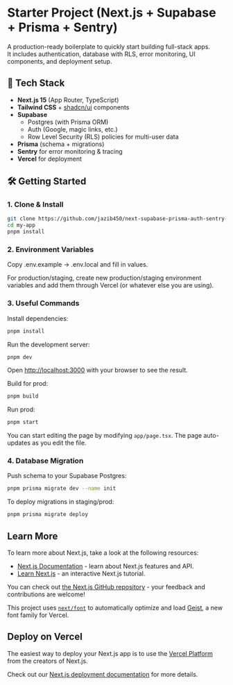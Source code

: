 # Starter Project (Next.js + Supabase + Prisma + Sentry)

A production-ready boilerplate to quickly start building full-stack apps.  
It includes authentication, database with RLS, error monitoring, UI components, and deployment setup.

## 🚀 Tech Stack

- **Next.js 15** (App Router, TypeScript)
- **Tailwind CSS** + [shadcn/ui](https://ui.shadcn.com/) components
- **Supabase**
  - Postgres (with Prisma ORM)
  - Auth (Google, magic links, etc.)
  - Row Level Security (RLS) policies for multi-user data
- **Prisma** (schema + migrations)
- **Sentry** for error monitoring & tracing
- **Vercel** for deployment

## 🛠 Getting Started

### 1. Clone & Install
```bash
git clone https://github.com/jazib450/next-supabase-prisma-auth-sentry-starter.git my-app
cd my-app
pnpm install
```

### 2. Environment Variables
Copy .env.example → .env.local and fill in values.

For production/staging, create new production/staging environment variables and add them through Vercel (or whatever else you are using).

### 3. Useful Commands

Install dependencies:

```bash
pnpm install
````

Run the development server:

```bash
pnpm dev
```

Open [http://localhost:3000](http://localhost:3000) with your browser to see the result.

Build for prod:
```bash
pnpm build
```

Run prod:
```bash
pnpm start
```

You can start editing the page by modifying `app/page.tsx`. The page auto-updates as you edit the file.

### 4. Database Migration

Push schema to your Supabase Postgres:

```bash
pnpm prisma migrate dev --name init
```

To deploy migrations in staging/prod:

```bash
pnpm prisma migrate deploy
```

## Learn More

To learn more about Next.js, take a look at the following resources:

- [Next.js Documentation](https://nextjs.org/docs) - learn about Next.js features and API.
- [Learn Next.js](https://nextjs.org/learn) - an interactive Next.js tutorial.

You can check out [the Next.js GitHub repository](https://github.com/vercel/next.js) - your feedback and contributions are welcome!

This project uses [`next/font`](https://nextjs.org/docs/app/building-your-application/optimizing/fonts) to automatically optimize and load [Geist](https://vercel.com/font), a new font family for Vercel.

## Deploy on Vercel

The easiest way to deploy your Next.js app is to use the [Vercel Platform](https://vercel.com/new?utm_medium=default-template&filter=next.js&utm_source=create-next-app&utm_campaign=create-next-app-readme) from the creators of Next.js.

Check out our [Next.js deployment documentation](https://nextjs.org/docs/app/building-your-application/deploying) for more details.
